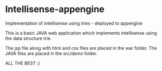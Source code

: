 # Intellisense-appengine
Implementation of intellisense using tries - deployed to appengine


This is a basic JAVA web application which implements intellisense using the data structure trie.

The jsp file along with html and css files are placed in the war folder. The JAVA files are placed in the src/demo folder.

ALL THE BEST :)
